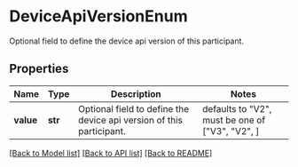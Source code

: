# DeviceApiVersionEnum

Optional field to define the device api version of this participant.

## Properties
Name | Type | Description | Notes
------------ | ------------- | ------------- | -------------
**value** | **str** | Optional field to define the device api version of this participant. | defaults to "V2",  must be one of ["V3", "V2", ]

[[Back to Model list]](../README.md#documentation-for-models) [[Back to API list]](../README.md#documentation-for-api-endpoints) [[Back to README]](../README.md)


